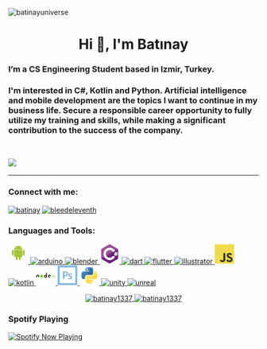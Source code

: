 ![batinayuniverse](https://res.cloudinary.com/batinay1337/image/upload/v1628121608/batinayuniverse_ctnrmd.jpg)

<h1 align="center">Hi 👋, I'm Batınay</h1>
<h3 align="left">I’m a CS Engineering Student based in Izmir, Turkey.</h3>
    
<h3 align="left">
                    I'm interested in C#, Kotlin and Python. Artificial intelligence
                and mobile development are the topics I want to continue
                in my business life. Secure a responsible career opportunity to
                fully utilize my training and skills, while making a significant
                contribution to the success of the company.</h3>

<br>


![](https://komarev.com/ghpvc/?username=batinay1337&color=444bff)
<hr>

<h3 align="left">Connect with me:</h3>
<p align="left">
<a href="https://linkedin.com/in/batinay" target="blank"><img align="center" src="https://cdn.freelogovectors.net/wp-content/uploads/2020/01/linkedin-logo.png" alt="batinay" height="40" width="40" /></a>
<a href="https://batinay.medium.com" target="blank"><img align="center" src="https://upload.wikimedia.org/wikipedia/commons/thumb/e/ec/Medium_logo_Monogram.svg/195px-Medium_logo_Monogram.svg.png" alt="bleedeleventh" height="40" width="40" /></a>
</p>



<h3 align="left">Languages and Tools:</h3>
<p align="left"> <a href="https://developer.android.com" target="_blank"> <img src="https://raw.githubusercontent.com/devicons/devicon/master/icons/android/android-original-wordmark.svg" alt="android" width="40" height="40"/> </a> <a href="https://www.arduino.cc/" target="_blank"> <img src="https://cdn.worldvectorlogo.com/logos/arduino-1.svg" alt="arduino" width="40" height="40"/> </a> <a href="https://www.blender.org/" target="_blank"> <img src="https://download.blender.org/branding/community/blender_community_badge_white.svg" alt="blender" width="40" height="40"/> </a> <a href="https://www.w3schools.com/cs/" target="_blank"> <img src="https://raw.githubusercontent.com/devicons/devicon/master/icons/csharp/csharp-original.svg" alt="csharp" width="40" height="40"/> </a> <a href="https://dart.dev" target="_blank"> <img src="https://www.vectorlogo.zone/logos/dartlang/dartlang-icon.svg" alt="dart" width="40" height="40"/> </a> <a href="https://flutter.dev" target="_blank"> <img src="https://www.vectorlogo.zone/logos/flutterio/flutterio-icon.svg" alt="flutter" width="40" height="40"/> </a> <a href="https://www.adobe.com/in/products/illustrator.html" target="_blank"> <img src="https://www.vectorlogo.zone/logos/adobe_illustrator/adobe_illustrator-icon.svg" alt="illustrator" width="40" height="40"/> </a> <a href="https://developer.mozilla.org/en-US/docs/Web/JavaScript" target="_blank"> <img src="https://raw.githubusercontent.com/devicons/devicon/master/icons/javascript/javascript-original.svg" alt="javascript" width="40" height="40"/> </a> <a href="https://kotlinlang.org" target="_blank"> <img src="https://www.vectorlogo.zone/logos/kotlinlang/kotlinlang-icon.svg" alt="kotlin" width="40" height="40"/> </a> <a href="https://nodejs.org" target="_blank"> <img src="https://raw.githubusercontent.com/devicons/devicon/master/icons/nodejs/nodejs-original-wordmark.svg" alt="nodejs" width="40" height="40"/> </a> <a href="https://www.photoshop.com/en" target="_blank"> <img src="https://raw.githubusercontent.com/devicons/devicon/master/icons/photoshop/photoshop-line.svg" alt="photoshop" width="40" height="40"/> </a> <a href="https://www.python.org" target="_blank"> <img src="https://raw.githubusercontent.com/devicons/devicon/master/icons/python/python-original.svg" alt="python" width="40" height="40"/> </a> <a href="https://unity.com/" target="_blank"> <img src="https://www.vectorlogo.zone/logos/unity3d/unity3d-icon.svg" alt="unity" width="40" height="40"/> </a> <a href="https://unrealengine.com/" target="_blank"> <img src="https://raw.githubusercontent.com/kenangundogan/fontisto/036b7eca71aab1bef8e6a0518f7329f13ed62f6b/icons/svg/brand/unreal-engine.svg" alt="unreal" width="40" height="40"/> </a> </p>



<p align="center">
	<a href="https://github.com/batinay1337">
		  <img height="180em" align="center" src="https://github-readme-stats.vercel.app/api?username=batinay1337&show_icons=true&locale=en&theme=dark&include_all_commits=true&count_private=true" alt="batinay1337"/>
		  <img height="180em" align="center" src="https://github-readme-stats.vercel.app/api/top-langs?username=batinay1337&show_icons=true&locale=en&layout=compact&langs_count=8&theme=dark" alt="batinay1337"/>
	</a>
</p>
    
    
    
    

### Spotify Playing 
[<img src="https://novatorem-rho-rouge.vercel.app/api/spotify-playing" alt="Spotify Now Playing" width="350" />](https://open.spotify.com/user/x4oldjhhy8z0992gtlsm5cpjh)

